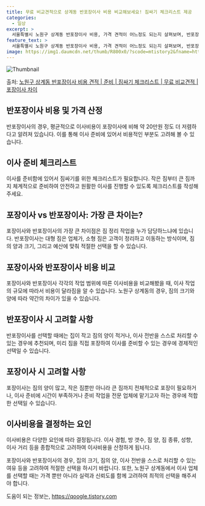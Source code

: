 ```yaml
---
title: 무료 비교견적으로 상계동 반포장이사 비용 비교해보세요! 짐싸기 체크리스트 제공
categories:
  - 일상
excerpt: >
  서울특별시 노원구 상계동 반포장이사 비용, 가격 견적이 어느정도 되는지 살펴보며, 반포장이사를 준비함에 있어 짐싸기 준비 체크리스트가 무엇인지 보겠습니다. 마지막으로 포장이사와 차이점을 통해 무료 비교견적으로 어떤 것이 더 합리적인 선택인지 공유 드립니다.노원구 상계동 포장이사 견적 샘플 보기 👈 클릭노원구 상계동 포장이사 가격 살펴보기 👈 클릭노원구 상계동 반포장이사 평균 이사 비용평수노원구 상계동 평균 이사 비용원룸 이사9평 이하 (1톤)30만원~투룸/쓰리룸 이사16평 ~ 20평 (2.5톤)80만원~쓰리룸 이사21평 (5톤) ~110만원~우리집 무료 이사견적 받기 👈 클릭포장 vs 반포장: 가장 큰 차이점은?포장이사와 반포장이사의 가장 큰 차이점은 짐 정리 작업을 누가 담당하느냐에 있습니다.포장..
feature_text: >
  서울특별시 노원구 상계동 반포장이사 비용, 가격 견적이 어느정도 되는지 살펴보며, 반포장이사를 준비함에 있어 짐싸기 준비 체크리스트가 무엇인지 보겠습니다. 마지막으로 포장이사와 차이점을 통해 무료 비교견적으로 어떤 것이 더 합리적인 선택인지 공유 드립니다.노원구 상계동 포장이사 견적 샘플 보기 👈 클릭노원구 상계동 포장이사 가격 살펴보기 👈 클릭노원구 상계동 반포장이사 평균 이사 비용평수노원구 상계동 평균 이사 비용원룸 이사9평 이하 (1톤)30만원~투룸/쓰리룸 이사16평 ~ 20평 (2.5톤)80만원~쓰리룸 이사21평 (5톤) ~110만원~우리집 무료 이사견적 받기 👈 클릭포장 vs 반포장: 가장 큰 차이점은?포장이사와 반포장이사의 가장 큰 차이점은 짐 정리 작업을 누가 담당하느냐에 있습니다.포장..
image: https://img1.daumcdn.net/thumb/R800x0/?scode=mtistory2&fname=https%3A%2F%2Fblog.kakaocdn.net%2Fdn%2FLzCLJ%2FbtsHbjdZblV%2Frb0NDiKp2rElvJfuu99Ka0%2Fimg.webp
---
```


![Thumbnail](https://img1.daumcdn.net/thumb/R800x0/?scode=mtistory2&fname=https%3A%2F%2Fblog.kakaocdn.net%2Fdn%2FLzCLJ%2FbtsHbjdZblV%2Frb0NDiKp2rElvJfuu99Ka0%2Fimg.webp)

<p>출처: <a href="https://qoogle.tistory.com/9861" rel="dofollow">노원구 상계동 반포장이사 비용 견적 | 준비 | 짐싸기 체크리스트 | 무료 비교견적 | 포장이사 차이</a> </p>

## 반포장이사 비용 및 가격 산정

반포장이사의 경우, 평균적으로 이사비용이 포장이사에 비해 약 20만원 정도 더 저렴하다고 알려져 있습니다. 이를 통해 이사 준비에 있어서
비용적인 부분도 고려해 볼 수 있습니다.

## 이사 준비 체크리스트

이사를 준비함에 있어서 짐싸기를 위한 체크리스트가 필요합니다. 작은 짐부터 큰 짐까지 체계적으로 준비하여 안전하고 원활한 이사를 진행할 수
있도록 체크리스트를 작성해주세요.

## 포장이사 vs 반포장이사: 가장 큰 차이는?

포장이사와 반포장이사의 가장 큰 차이점은 짐 정리 작업을 누가 담당하느냐에 있습니다. 반포장이사는 대형 짐은 업체가, 소형 짐은 고객이
정리하고 이동하는 방식이며, 짐의 양과 크기, 그리고 예산에 맞춰 적절한 선택을 할 수 있습니다.

## 포장이사와 반포장이사 비용 비교

포장이사와 반포장이사 각각의 작업 범위에 따른 이사비용을 비교해봤을 때, 이사 작업의 규모에 따라서 비용이 달라짐을 알 수 있습니다. 노원구
상계동의 경우, 짐의 크기와 양에 따라 약간의 차이가 있을 수 있습니다.

## 반포장이사 시 고려할 사항

반포장이사를 선택할 때에는 집이 작고 짐의 양이 적거나, 이사 전반을 스스로 처리할 수 있는 경우에 추천되며, 미리 짐을 직접 포장하여
이사를 준비할 수 있는 경우에 경제적인 선택일 수 있습니다.

## 포장이사 시 고려할 사항

포장이사는 짐의 양이 많고, 작은 짐뿐만 아니라 큰 짐까지 전체적으로 포장이 필요하거나, 이사 준비에 시간이 부족하거나 준비 작업을 전문
업체에 맡기고자 하는 경우에 적합한 선택일 수 있습니다.

## 이사비용을 결정하는 요인

이사비용은 다양한 요인에 따라 결정됩니다. 이사 경험, 방 갯수, 짐 양, 짐 종류, 성향, 이사 거리 등을 종합적으로 고려하여 이사비용을
산정하게 됩니다.

포장이사와 반포장이사의 경우, 집의 크기, 짐의 양, 이사 전반을 스스로 처리할 수 있는 여유 등을 고려하여 적절한 선택을 하시기 바랍니다.
또한, 노원구 상계동에서 이사 업체를 선택할 때는 가격 뿐만 아니라 실력과 신뢰도를 함께 고려하여 최적의 선택을 해주셔야 합니다.

 

도움이 되는 정보는, <a href="https://qoogle.tistory.com" rel="dofollow">https://qoogle.tistory.com</a>


